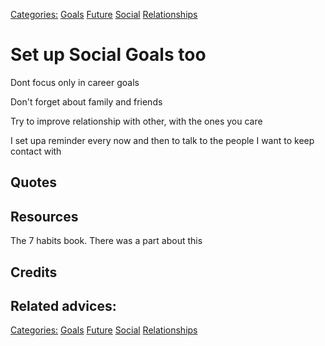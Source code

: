 [Categories:](../Categories/index.md) [Goals](../Categories/Goals.md) [Future](../Categories/Future.md) [Social](../Categories/Social.md) [Relationships](../Categories/Relationships.md)
# Set up Social Goals too

Dont focus only in career goals

Don't forget about family and friends

Try to improve relationship with other, with the ones you care

I set upa reminder every now and then to talk to the people I want to keep contact with


## Quotes


## Resources

The 7 habits book. There was a part about this

## Credits

## Related advices:


[Categories:](../Categories/index.md) [Goals](../Categories/Goals.md) [Future](../Categories/Future.md) [Social](../Categories/Social.md) [Relationships](../Categories/Relationships.md)